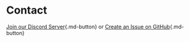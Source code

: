 # Contact
[Join our Discord Server](https://discord.gg/9c58jxVuAT){.md-button}
or
[Create an Issue on GitHub](https://github.com/RatherRude/Elite-Dangerous-AI-Integration){.md-button}